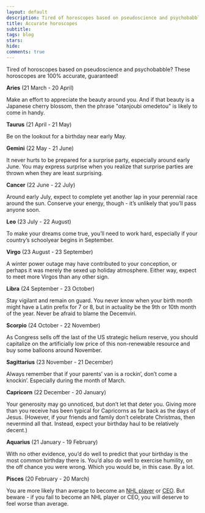 ```yaml
---
layout: default
description: Tired of horoscopes based on pseudoscience and psychobabble? These horoscopes are 100% accurate, guaranteed!
title: Accurate horoscopes
subtitle:
tags: blog
stars:
hide:
comments: true
---
```


Tired of horoscopes based on pseudoscience and psychobabble? These horoscopes are 100% accurate, guaranteed!

**Aries** (21 March - 20 April)

Make an effort to appreciate the beauty around you. And if that beauty is a Japanese cherry blossom, then the phrase "otanjoubi omedetou" is likely to come in handy.

**Taurus** (21 April - 21 May)

Be on the lookout for a birthday near early May.

**Gemini** (22 May - 21 June)

It never hurts to be prepared for a surprise party, especially around early June. You may express surprise when you realize that surprise parties are thrown when they are least surprising.

**Cancer** (22 June - 22 July)

Around early July, expect to complete yet another lap in your perennial race around the sun. Conserve your energy, though - it’s unlikely that you’ll pass anyone soon.

**Leo** (23 July - 22 August)

To make your dreams come true, you’ll need to work hard, especially if your country’s schoolyear begins in September.

**Virgo** (23 August - 23 September)

A winter power outage may have contributed to your conception, or perhaps it was merely the sexed up holiday atmosphere. Either way, expect to meet more Virgos than any other sign.

**Libra** (24 September - 23 October)

Stay vigilant and remain on guard. You never know when your birth month might have a Latin prefix for 7 or 8, but in actuality be the 9th or 10th month of the year. Never be afraid to blame the Decemviri.

**Scorpio** (24 October - 22 November)

As Congress sells off the last of the US strategic helium reserve, you should capitalize on the artificially low price of this non-renewable resource and buy some balloons around November.

**Sagittarius** (23 November - 21 December)

Always remember that if your parents’ van is a rockin’, don’t come a knockin’. Especially during the month of March.

**Capricorn** (22 December - 20 January)

Your generosity may go unnoticed, but don’t let that deter you. Giving more than you receive has been typical for Capricorns as far back as the days of Jesus. (However, if your friends and family don’t celebrate Christmas, then nevermind all that. Instead, expect your birthday haul to be relatively decent.)

**Aquarius** (21 January - 19 February)

With no other evidence, you’d do well to predict that your birthday is the most common birthday there is. You’d also do well to exercise humility, on the off chance you were wrong. Which you would be, in this case. By a lot.
 
**Pisces** (20 February - 20 March)

You are more likely than average to become an [NHL player](http://sports.espn.go.com/espn/page2/story?page=merron/081208 "March is best for NHL players") or [CEO](http://business.time.com/2012/10/26/best-and-worst-months-to-be-born-if-you-want-to-be-the-boss/ "March is also best for CEOs"). But beware - if you fail to become an NHL player or CEO, you will deserve to feel worse than average.
